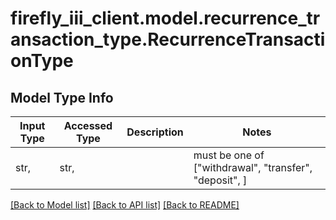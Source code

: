 # firefly_iii_client.model.recurrence_transaction_type.RecurrenceTransactionType

## Model Type Info
Input Type | Accessed Type | Description | Notes
------------ | ------------- | ------------- | -------------
str,  | str,  |  | must be one of ["withdrawal", "transfer", "deposit", ] 

[[Back to Model list]](../../README.md#documentation-for-models) [[Back to API list]](../../README.md#documentation-for-api-endpoints) [[Back to README]](../../README.md)

